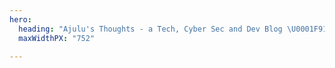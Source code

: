 ```yaml
---
hero:
  heading: "Ajulu's Thoughts - a Tech, Cyber Sec and Dev Blog \U0001F913"
  maxWidthPX: "752"

---
```

